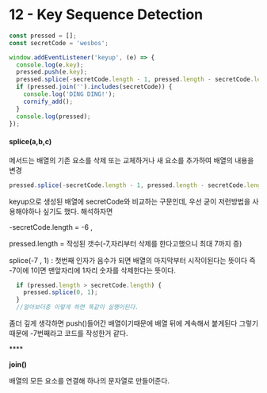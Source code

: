 # 12 - Key Sequence Detection

```javascript
const pressed = [];
const secretCode = 'wesbos';

window.addEventListener('keyup', (e) => {
  console.log(e.key);
  pressed.push(e.key);
  pressed.splice(-secretCode.length - 1, pressed.length - secretCode.length);
  if (pressed.join('').includes(secretCode)) {
    console.log('DING DING!');
    cornify_add();
  }
  console.log(pressed);
});
```

#### splice\(a,b,c\) 



메서드는 배열의 기존 요소를 삭제 또는 교체하거나 새 요소를 추가하여 배열의 내용을 변경

```javascript
pressed.splice(-secretCode.length - 1, pressed.length - secretCode.length);
```

keyup으로 생성된 배열에  secretCode와 비교하는 구문인데,  우선 굳이 저런방법을 사용해야하나 싶기도 했다. 해석하자면 

-secretCode.length = -6 , 

pressed.length = 작성된 갯수\(-7,자리부터 삭제를 한다고했으니 최대 7까지 증\)

splice\(-7 , 1\) : 첫번째 인자가 음수가 되면 배열의 마지막부터 시작이된다는 뜻이다 즉 -7이에 1이면 맨앞자리에 1자리 숫자를 삭제한다는 뜻이다.

```javascript
  if (pressed.length > secretCode.length) {
    pressed.splice(0, 1);
  }
  //알아보더중 이렇게 하면 똑같이 실행이된다.
```

좀더 깊게 생각하면 push\(\)들어간 배열이기때문에 배열 뒤에 계속해서 붙게된다 그렇기때문에 -7번째라고 코드를 작성한거 같다.

\*\*\*\*

**join\(\)**

배열의 모든 요소를 연결해 하나의 문자열로 만들어준다.


